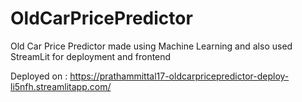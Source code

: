 # OldCarPricePredictor

Old Car Price Predictor made using Machine Learning and also used StreamLit for deployment and frontend

Deployed on : https://prathammittal17-oldcarpricepredictor-deploy-li5nfh.streamlitapp.com/
